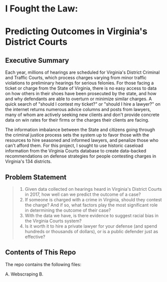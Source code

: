 # I Fought the Law:
# Predicting Outcomes in Virginia's District Courts

## Executive Summary
Each year, millions of hearings are scheduled for Virginia's District Criminal and Traffic Courts, which process charges varying from minor traffic violations to preliminary hearings for serious felonies. For those facing a ticket or charge from the State of Virginia, there is no easy access to data on how others in their shoes have been prosecuted by the state, and how and why defendants are able to overturn or minimize similar charges. A quick search of "should I contest my ticket?" or "should I hire a lawyer?" on the internet returns numerous advice columns and posts from lawyers, many of whom are actively seeking new clients and don't provide concrete data on win rates for their firms or the charges their clients are facing. 

The information imbalance between the State and citizens going through the criminal justice process sets the system up to favor those with the resources to hire seasoned and informed lawyers, and penalize those who can't afford them. For this project, I sought to use historic caseload information from the Virginia Courts database to create data-backed recommendations on defense strategies for people contesting charges in Virginia's 134 districts.

## Problem Statement
> 1. Given data collected on hearings heard in Virginia's District Courts in 2017, how well can we predict the outcome of a case?
> 2. If someone is charged with a crime in Virginia, should they contest the charge? And if so, what factors play the most significant role in determining the outcome of their case?
> 3. With the data we have, is there evidence to suggest racial bias in the Virginia Courts system?
> 4. Is it worth it to hire a private lawyer for your defense (and spend hundreds or thousands of dollars), or is a public defender just as effective?

## Contents of This Repo
The repo contains the following files:

A. Webscraping
B. 
